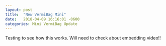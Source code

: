 ```yaml
---
layout: post
title:  "New VermiBag Mini"
date:   2018-04-09 16:16:01 -0600
categories: Mini VermiBag Update
---
```


Testing to see how this works.  Will need to check about embedding video!!

